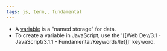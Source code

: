 ```yaml
---
tags: js, term,, fundamental
---
```


- A [variable](https://en.wikipedia.org/wiki/Variable_\(computer_science\)) is a “named storage” for data. 
- To create a variable in JavaScript, use the '[[Web Dev/3.1 - JavaScript/3.1.1 - Fundamental/Keywords/let]]' keyword.